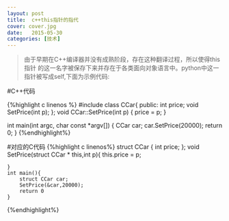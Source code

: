 ```yaml
---
layout: post
title:  c++this指针的指代
cover: cover.jpg
date:   2015-05-30
categories: [技术]
---
```


>由于早期在C++编译器并没有成熟阶段，存在这种翻译过程，所以使得this指针
的这一名字被保存下来并存在于各类面向对象语言中。python中这一指针被写成self,下面为示例代码:

#C++代码

{%highlight c linenos %}
 #include <iostream>
 class CCar{
 public:
	int price;
	void SetPrice(int p);
 };
 void CCar::SetPrice(int p)
 {
	price = p;
}

 int main(int argc, char const *argv[])
 {
	CCar car;
	car.SetPrice(20000);
 	return 0;
 } 
 {%endhighlight%}



#对应的C代码
{%highlight c linenos%}
	struct CCar
	{
		int price;
	};
	void SetPrice(struct CCar * this,int p){
		this.price = p;

	}
	int main(){
		struct CCar car;
		SetPrice(&car,20000);
		return 0
	}
{%endhighlight%}

